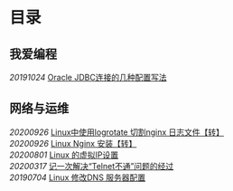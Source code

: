 # 目录

## 我爱编程
_20191024_ [Oracle JDBC连接的几种配置写法](/我爱编程/20191024_Oracle_JDBC连接的几种配置写法)

## 网络与运维
_20200926_ [Linux中使用logrotate 切割nginx 日志文件【转】](/网络与运维/20200926_Linux_使用logrotate_切割nginx_日志文件)  
_20200926_ [Linux Nginx 安装【转】](/网络与运维/20200926_Linux_nginx安装)  
_20200801_ [Linux 的虚拟IP设置](/网络与运维/20200801_Linux的虚拟IP设置)  
_20200317_ [记一次解决“Telnet不通”问题的经过](/网络与运维/20200317_记一次解决“Telnet不通”问题的经过)  
_20190704_ [Linux 修改DNS 服务器配置](/网络与运维/20190704_Linux_修改DNS_服务器配置)  